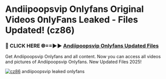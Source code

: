 # Andiipoopsvip Onlyfans Original Videos 0nlyFans Leaked - Files Updated! (cz86)

<h3>🔴 CLICK HERE 🌐==►► <a href="https://tinyurl.com/2jnfzry5" rel="nofollow">Andiipoopsvip Onlyfans Updated Files</a></h3>

Get Andiipoopsvip Onlyfans and all content. Now you can access all videos and pictures of Andiipoopsvip Onlyfans. New Updated Files 2025!

[![cz86](https://i.imgur.com/GyGTBgg.gif)](https://tinyurl.com/2jnfzry5)
andiipoopsvip leaked onlyfans